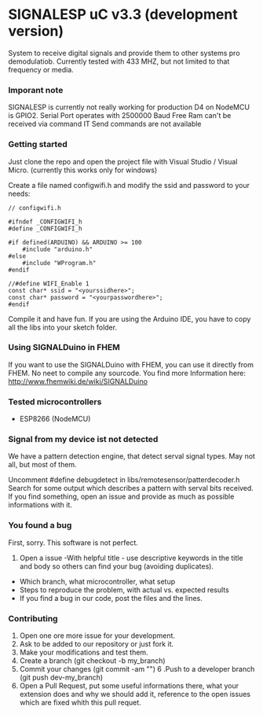 # SIGNALESP uC v3.3 (development version)

System to receive digital signals and provide them to other systems pro demodulatiob. Currently tested with 433 MHZ, but not limited to that frequency or media.

### Imporant note

SIGNALESP is currently not really working for production
D4 on NodeMCU is GPIO2. 
Serial Port operates with 2500000 Baud
Free Ram can't be received via command
IT Send commands are not available

### Getting started


Just clone the repo and open the project file with Visual Studio / Visual Micro. (currently this works only for windows)

Create a file named configwifi.h and modify the ssid and password to your needs:

```
// configwifi.h

#ifndef _CONFIGWIFI_h
#define _CONFIGWIFI_h

#if defined(ARDUINO) && ARDUINO >= 100
	#include "arduino.h"
#else
	#include "WProgram.h"
#endif

//#define WIFI_Enable 1
const char* ssid = "<yourssidhere>";
const char* password = "<yourpasswordhere>";
#endif
```

Compile it and have fun.
If you are using the Arduino IDE, you have to copy all the libs into your sketch folder.


### Using SIGNALDuino in FHEM

If you want to use the SIGNALDuino with FHEM, you can use it directly from FHEM. No neet to compile any sourcode.
You find more Information here:
http://www.fhemwiki.de/wiki/SIGNALDuino


### Tested microcontrollers

* ESP8266 (NodeMCU)

### Signal from my device ist not detected

We have a pattern detection engine, that detect serval signal types. May not all, but most of them.

Uncomment #define debugdetect in libs/remotesensor/patterdecoder.h
Search for some output which describes a pattern with serval bits received.
If you find something, open an issue and provide as much as possible informations with it.


### You found a bug

First, sorry. This software is not perfect.
1. Open a issue
-With helpful title - use descriptive keywords in the title and body so others can find your bug (avoiding duplicates).
- Which branch, what microcontroller, what setup
- Steps to reproduce the problem, with actual vs. expected results
- If you find a bug in our code, post the files and the lines. 

### Contributing

1. Open one ore more issue for your development.
2. Ask to be added to our repository or just fork it.
3. Make your modifications and test them.
4. Create a branch (git checkout -b my_branch)
5. Commit your changes (git commit -am "<some description>")
6 .Push to a developer branch (git push dev-<xyz >my_branch)
7. Open a Pull Request, put some useful informations there, what your extension does and why we should add it, reference to the open issues which are fixed whith this pull requet.


